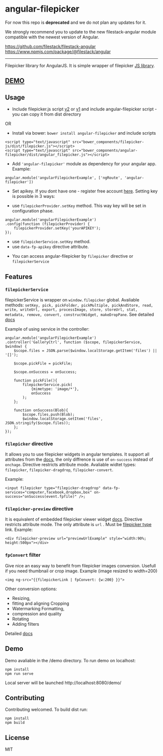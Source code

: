 # angular-filepicker

For now this repo is **deprecated** and we do not plan any updates for it.

We strongly recommend you to update to the new filestack-angular module compatible with the newest version of Angular.

https://github.com/filestack/filestack-angular
https://www.npmjs.com/package/@filestack/angular

***
Filepicker library for AngularJS. It is simple wrapper of filepicker [JS library](https://api.filepicker.io/v2/filepicker.js).

## [DEMO](http://filepicker.github.io/filepicker-angular/demo/index.html)

## Usage
* Include filepicker.js script [v2](https://api.filepicker.io/v2/filepicker.js) or [v1](https://api.filepicker.io/v1/filepicker.js) and include angular-filepicker script - you can copy it from dist directory

OR

* Install via bower: ```bower install angular-filepicker``` and include scripts
```
<script type="text/javascript" src="bower_components/filepicker-js/dist/filepicker.js"></script>
<script type="text/javascript" src="bower_components/angular-filepicker/dist/angular_filepicker.js"></script>
```

* Add ```'angular-filepicker'``` module as dependency for your angular app. Example:
```
angular.module('angularFilepickerExample', ['ngRoute', 'angular-filepicker'])
```
* Set apikey. If you dont have one - register free account [here](https://www.filepicker.com/register/free). Setting key is possible in 3 ways:
- use ```filepickerProvider.setKey```  method. This way key will be set in configuration phase.
```
angular.module('angularFilepickerExample')
.config(function (filepickerProvider) {
    filepickerProvider.setKey('yourAPIKEY');
});
```
- use ```filepickerService.setKey```  method.
- use ```data-fp-apikey``` directive attribute.

* You can access angular-filepicker by ```filepicker``` directive or ```filepickerService```


## Features

### ```filepickerService```
filepickerService is wrapper on ```window.filepicker``` global. Avaliable methods: ```setKey, pick, pickFolder, pickMultiple, pickAndStore, read, write, writeUrl, export, processImage, store, storeUrl, stat, metadata, remove, convert, constructWidget, makeDropPane```. See detailed [docs](https://www.filepicker.com/documentation/file_ingestion/javascript_api/pick?v=v2)

Example of using service in the controller:
```
angular.module('angularFilepickerExample')
.controller('GalleryCtrl', function ($scope, filepickerService, $window) {
    $scope.files = JSON.parse($window.localStorage.getItem('files') || '[]');

    $scope.pickFile = pickFile;

    $scope.onSuccess = onSuccess;

    function pickFile(){
        filepickerService.pick(
            {mimetype: 'image/*'},
            onSuccess
        );
    };

    function onSuccess(Blob){
        $scope.files.push(Blob);
        $window.localStorage.setItem('files', JSON.stringify($scope.files));
    };
});
```

### ```filepicker``` directive
It allows you to use filepicker widgets in angular templates. It support all attributes from the [docs](https://www.filepicker.com/documentation/file_ingestion/widgets/pick?v=v2), the only diffrence is use of ```on-success``` instead of ```onchage```. Directive restricts attribute mode. 
Avaliable widtet types: ```filepicker```, ```filepicker-dragdrop```, ```filepicker-convert```.

Example: 

``` 
<input filepicker type="filepicker-dragdrop" data-fp-services="computer,facebook,dropbox,box" on-success="onSuccess(event.fpfile)" />;
```

### ```filepicker-preview``` directive
It is equivalent of embedded filepicker viewer widget [docs](https://www.filepicker.com/documentation/viewer?v=v2). Directive restricts attribute mode. 
The only attribute is ```url``` . Must be [filepicker type](https://www.filepicker.com/documentation/filepicker-architecture?v=v2) link.
Example:

``` 
<div filepicker-preview url="previewUrlExample" style="width:90%; height:500px"></div>
```

### ```fpConvert``` filter
Give nice an easy way to benefit from filepicker images conversion. Usefull if you need thumbnail or crop image. 
Example (image resized to width=200)

``` 
<img ng-src="{{filepickerLink | fpConvert: {w:200} }}">
``` 
Other conversion options:
* Resizing,
* fitting and aligning Cropping
* Watermarking Formatting, 
* compression and quality 
* Rotating
* Adding filters 

Detailed [docs](https://www.filepicker.com/documentation/file_processing/image_conversion/image)

## Demo
Demo avaliable in the /demo directory.
To run demo on localhost:
``` 
npm install
npm run serve
``` 

Local server will be launched http://localhost:8080/demo/

## Contributing
Contributing welcomed. To build dist run:
``` 
npm install
npm build
``` 
## License
MIT


